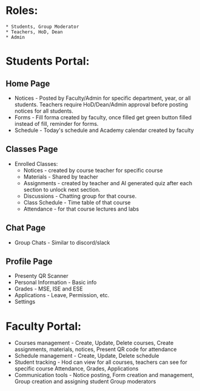 # Roles:

    * Students, Group Moderator
    * Teachers, HoD, Dean
    * Admin

# Students Portal:

## Home Page

- Notices - Posted by Faculty/Admin for specific department, year, or all students. Teachers require HoD/Dean/Admin approval before posting notices for all students.
- Forms - Fill forma created by faculty, once filled get green button filled instead of fill, reminder for forms.
- Schedule - Today's schedule and Academy calendar created by faculty

## Classes Page

- Enrolled Classes:
  - Notices - created by course teacher for specific course
  - Materials - Shared by teacher
  - Assignments - created by teacher and AI generated quiz after each section to unlock next section.
  - Discussions - Chatting group for that course.
  - Class Schedule - Time table of that course
  - Attendance - for that course lectures and labs

## Chat Page

- Group Chats - Similar to discord/slack

## Profile Page

- Presenty QR Scanner
- Personal Information - Basic info
- Grades - MSE, ISE and ESE
- Applications - Leave, Permission, etc.
- Settings

# Faculty Portal:

- Courses management - Create, Update, Delete courses, Create assignments, materials, notices, Present QR code for attendance
- Schedule management - Create, Update, Delete schedule
- Student tracking - Hod can view for all courses, teachers can see for specific course Attendance, Grades, Applications
- Communication tools - Notice posting, Form creation and management, Group creation and assigning student Group moderators
